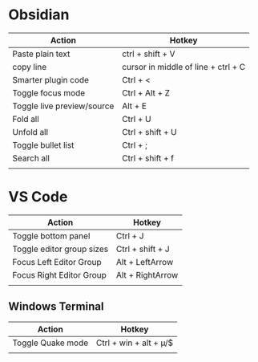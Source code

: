 # Obsidian
| Action                     | Hotkey                              |
| -------------------------- | ----------------------------------- |
| Paste plain text           | ctrl + shift + V                    |
| copy line                  | cursor in middle of line + ctrl + C |
| Smarter plugin code        | Ctrl + <                            |
| Toggle focus mode          | Ctrl + Alt + Z                      |
| Toggle live preview/source | Alt + E                           |
| Fold all                   | Ctrl + U                            |
| Unfold all                 | Ctrl + shift + U                    |
| Toggle bullet list         | Ctrl + ;                            |
| Search all                 | Ctrl + shift + f                    |
|                            |                                     |

# VS Code
| Action                    | Hotkey           |
| ------------------------- | ---------------- |
| Toggle bottom panel       | Ctrl + J         |
| Toggle editor group sizes | Ctrl + shift + J |
| Focus Left Editor Group   | Alt + LeftArrow  |
| Focus Right Editor Group  | Alt + RightArrow |
|                           |                  |

## Windows Terminal

| Action            | Hotkey                 |
| ----------------- | ---------------------- |
| Toggle Quake mode | Ctrl + win + alt + µ/$ |
|                   |                        |

